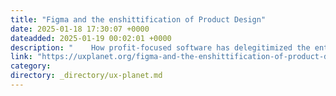 ```yaml
---
title: "Figma and the enshittification of Product Design"
date: 2025-01-18 17:30:07 +0000
dateadded: 2025-01-19 00:02:01 +0000
description: "    How profit-focused software has delegitimized the entire design industry  Continue reading on UX Planet »  "
link: "https://uxplanet.org/figma-and-the-enshittification-of-product-design-9035dd567fb4?source=rss----819cc2aaeee0---4"
category:
directory: _directory/ux-planet.md
---
```

